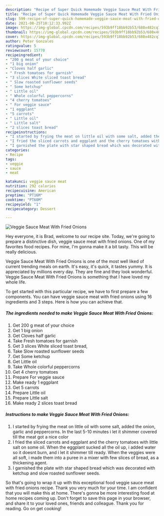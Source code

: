 ```yaml
---
description: "Recipe of Super Quick Homemade Veggie Sauce Meat With Fried Onions"
title: "Recipe of Super Quick Homemade Veggie Sauce Meat With Fried Onions"
slug: 599-recipe-of-super-quick-homemade-veggie-sauce-meat-with-fried-onions
date: 2021-08-25T10:12:33.992Z
image: https://img-global.cpcdn.com/recipes/593b9ff18bb92b53/680x482cq70/veggie-sauce-meat-with-fried-onions-recipe-main-photo.jpg
thumbnail: https://img-global.cpcdn.com/recipes/593b9ff18bb92b53/680x482cq70/veggie-sauce-meat-with-fried-onions-recipe-main-photo.jpg
cover: https://img-global.cpcdn.com/recipes/593b9ff18bb92b53/680x482cq70/veggie-sauce-meat-with-fried-onions-recipe-main-photo.jpg
author: Peter Gonzales
ratingvalue: 5
reviewcount: 15770
recipeingredient:
- "200 g meat of your choice"
- "1 big onion"
- "Cloves half garlic"
- " Fresh tomatoes for garnish"
- "3 slices White sliced toast bread"
- " Slow roasted sunflower seeds"
- " Some ketchup"
- " Little oil"
- " Whole colorful peppercorns"
- "4 cherry tomatoes"
- " For veggie sauce"
- "1 eggplant"
- "5 carrots"
- " Little oil"
- " Little salt"
- "2 slices toast bread"
recipeinstructions:
- "I started by frying the meat on little oil with some salt, added the onion, garlic and peppercorns. In the last 5-10 minutes i let it shimmer covered till the meat got a nice color"
- "I fried the sliced carrots and eggplant and the cherry tomatoes with little salt on some oil. When the eggplant sucked all the oil up, i added water so it doesnt burn, and i let it shimmer till ready. When the veggies were all soft, i made them into a puree in a mixer with few slices of bread, as a thickening agent."
- "I garnished the plate with star shaped bread which was decorated with ketchup and slow roasted sunflower seeds."
categories:
- Recipe
tags:
- veggie
- sauce
- meat

katakunci: veggie sauce meat 
nutrition: 292 calories
recipecuisine: American
preptime: "PT16M"
cooktime: "PT60M"
recipeyield: "1"
recipecategory: Dessert

---
```



![Veggie Sauce Meat With Fried Onions](https://img-global.cpcdn.com/recipes/593b9ff18bb92b53/680x482cq70/veggie-sauce-meat-with-fried-onions-recipe-main-photo.jpg)

Hey everyone, it is Brad, welcome to our recipe site. Today, we're going to prepare a distinctive dish, veggie sauce meat with fried onions. One of my favorites food recipes. For mine, I'm gonna make it a bit tasty. This will be really delicious.



Veggie Sauce Meat With Fried Onions is one of the most well liked of current trending meals on earth. It's easy, it's quick, it tastes yummy. It is appreciated by millions every day. They are fine and they look wonderful. Veggie Sauce Meat With Fried Onions is something that I have loved my whole life.


To get started with this particular recipe, we have to first prepare a few components. You can have veggie sauce meat with fried onions using 16 ingredients and 3 steps. Here is how you can achieve that.

<!--inarticleads1-->

##### The ingredients needed to make Veggie Sauce Meat With Fried Onions:

1. Get 200 g meat of your choice
1. Get 1 big onion
1. Get Cloves half garlic
1. Take  Fresh tomatoes for garnish
1. Get 3 slices White sliced toast bread,
1. Take  Slow roasted sunflower seeds
1. Get  Some ketchup
1. Get  Little oil
1. Take  Whole colorful peppercorns
1. Get 4 cherry tomatoes
1. Prepare  For veggie sauce
1. Make ready 1 eggplant
1. Get 5 carrots
1. Prepare  Little oil
1. Prepare  Little salt
1. Make ready 2 slices toast bread




<!--inarticleads2-->

##### Instructions to make Veggie Sauce Meat With Fried Onions:

1. I started by frying the meat on little oil with some salt, added the onion, garlic and peppercorns. In the last 5-10 minutes i let it shimmer covered till the meat got a nice color
1. I fried the sliced carrots and eggplant and the cherry tomatoes with little salt on some oil. When the eggplant sucked all the oil up, i added water so it doesnt burn, and i let it shimmer till ready. When the veggies were all soft, i made them into a puree in a mixer with few slices of bread, as a thickening agent.
1. I garnished the plate with star shaped bread which was decorated with ketchup and slow roasted sunflower seeds.




So that's going to wrap it up with this exceptional food veggie sauce meat with fried onions recipe. Thank you very much for your time. I am confident that you will make this at home. There's gonna be more interesting food at home recipes coming up. Don't forget to save this page in your browser, and share it to your loved ones, friends and colleague. Thank you for reading. Go on get cooking!
